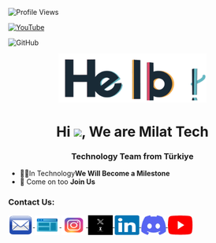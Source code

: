 <!-- Visitor badge -->
![Profile Views](https://komarev.com/ghpvc/?username=MilatTech&color=green)

<!-- YouTube Badge -->
[![YouTube](https://img.shields.io/badge/YouTube-Channel-%23E62117)](https://www.youtube.com/@MilatTech)

<!-- GitHub Followers Badge -->
![GitHub](https://img.shields.io/github/followers/MilatTech?label=Follow%20Me%21&style=social)

<!-- GIF -->
<p align="center">
  <img src="https://github.com/Star-Nova/Star-Nova/blob/main/Hello.gif" alt="Hello GIF" width="300" height="100"/>
</p>

<!-- Title and Subtitle -->
<h1 align="center">Hi <img src="https://media.giphy.com/media/hvRJCLFzcasrR4ia7z/giphy.gif" width="30px"/>, We are Milat Tech</h1>
<h3 align="center">Technology Team from Türkiye</h3>

<!-- About Section -->
<ul>
  <li>💛💜In Technology<strong>We Will Become a Milestone</strong></li>
  <li>💬 Come on too <strong>Join Us</strong></li>  
</ul>

<!-- Contact Us Section -->
<h3 align="left">Contact Us:</h3>
<p align="left">
  <a href="mailto:milattech2024@gmail.com" target="_blank">
    <img align="center" src="eposta.png" alt="E Mail" height="40" width="50" />
  </a>
  <a href="http://milattech.html-5.me/?i=1" target="_blank">
    <img align="center" src="17-web.png" alt="Web Site" height="40" width="50" />
  </a>
  <a href="https://www.instagram.com/milattech" target="_blank">
    <img align="center" src="15-instagram.png" alt="Instagram" height="40" width="50" />
  </a>
  <a href="https://www.twitter.com/MilatTech" target="_blank">
    <img align="center" src="x.png" alt="X" height="40" width="50" />
  </a>
  <a href="https://www.linkedin.com" target="_blank">
    <img align="center" src="linkedin.png" alt="LinkedIn" height="40" width="50" />
  </a>
  <a href="https://www.discord.com" target="_blank">
    <img align="center" src="discord.png" alt="Discord" height="40" width="50" />
  </a>
  <a href="https://www.youtube.com/@MilatTech" target="_blank">
    <img align="center" src="youtube.jpg" alt="YouTube" height="40" width="50" />
  </a>
</p>
